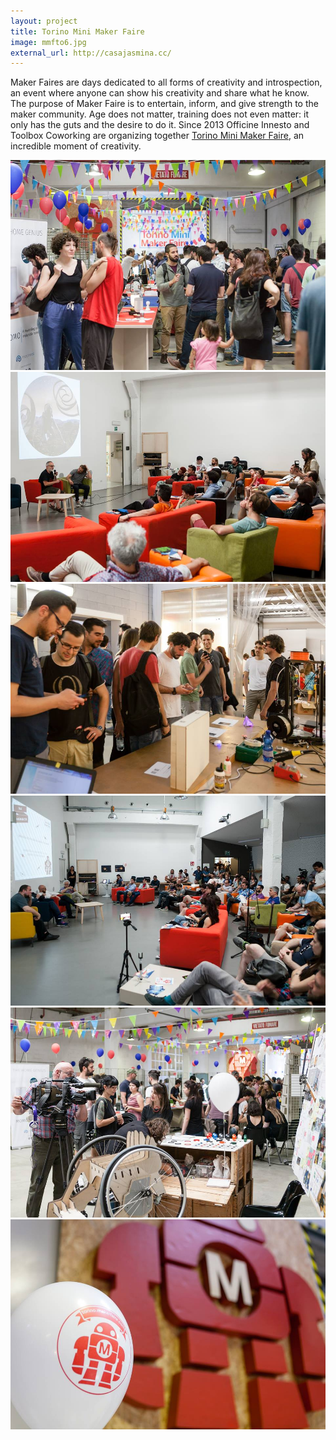 ```yaml
---
layout: project
title: Torino Mini Maker Faire
image: mmfto6.jpg
external_url: http://casajasmina.cc/
---
```

Maker Faires are days dedicated to all forms of creativity and introspection, an event where anyone can show his creativity and share what he know. The purpose of Maker Faire is to entertain, inform, and give strength to the maker community. Age does not matter, training does not even matter: it only has the guts and the desire to do it.
Since 2013 Officine Innesto and Toolbox Coworking are organizing together [Torino Mini Maker Faire](http://torino.makerfaire.com/contact/), an incredible moment of creativity.


<div class="photo-carousel">
    <img src="/images/projects/mmfto1.jpg">
    <img src="/images/projects/mmfto2.jpg">
    <img src="/images/projects/mmfto3.jpg">
    <img src="/images/projects/mmfto4.jpg">
    <img src="/images/projects/mmfto5.jpg">
    <img src="/images/projects/mmfto6.jpg">
</div>
